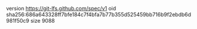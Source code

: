 version https://git-lfs.github.com/spec/v1
oid sha256:686a643328ff7bfe184c7f4bfa7b77b355d525459bb716b9f2ebdb6d981f50c9
size 9088
